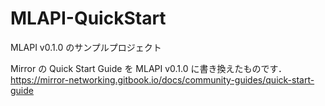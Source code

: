 # MLAPI-QuickStart
MLAPI v0.1.0 のサンプルプロジェクト

Mirror の Quick Start Guide を MLAPI v0.1.0 に書き換えたものです．</br>
https://mirror-networking.gitbook.io/docs/community-guides/quick-start-guide
